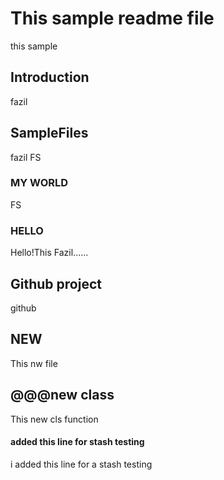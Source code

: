 # This sample readme file
this sample


## Introduction
fazil 

## SampleFiles

fazil FS


### MY WORLD

FS

### HELLO

Hello!This Fazil......

## Github project

github


## NEW 

This nw file

## @@@new class 

This new cls function



#### added this line for stash testing 

i added this line for a stash testing
